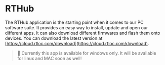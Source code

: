 # RTHub
The RTHub application is the starting point when it comes to our PC software suite. It provides an easy way to install, update and open our different apps. It can also download different firmwares and flash them onto devices. You can download the latest version at [https://cloud.rtloc.com/download](https://cloud.rtloc.com/download). 

> :hammer: Currently this app is available for windows only. It will be available for linux and MAC soon as well!
